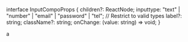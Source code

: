 ## 
interface InputCompoProps {
  children?: ReactNode;
  inputtype: "text" | "number" | "email" | "password" | "tel"; // Restrict to valid types
  label?: string;
  className?: string;
  onChange: (value: string) => void;
}

a